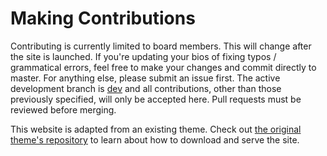 # Making Contributions

Contributing is currently limited to board members. 
This will change after the site is launched. 
If you're updating your bios of fixing typos / grammatical errors, feel free to make your changes and commit directly to master. 
For anything else, please submit an issue first. 
The active development branch is [dev](https://github.com/hunteracm/hunteracm.github.io/tree/dev) and all contributions, other than those previously specified, will only be accepted here. 
Pull requests must be reviewed before merging.

This website is adapted from an existing theme. Check out [the original theme's repository](https://github.com/wowthemesnet/affiliates-jekyll-theme) to learn about how to download and serve the site.
